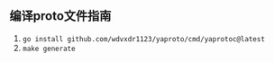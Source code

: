 ## 编译proto文件指南

1. `go install github.com/wdvxdr1123/yaproto/cmd/yaprotoc@latest`
2. `make generate`
